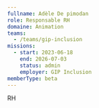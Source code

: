 ```yaml
---
fullname: Adèle De pimodan
role: Responsable RH
domaine: Animation
teams:
  - /teams/gip-inclusion
missions:
  - start: 2023-06-18
    end: 2026-07-03
    status: admin
    employer: GIP Inclusion
memberType: beta
---
```

RH